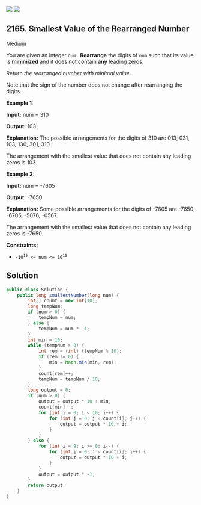 [![](https://img.shields.io/github/stars/javadev/LeetCode-in-Java?label=Stars&style=flat-square)](https://github.com/javadev/LeetCode-in-Java)
[![](https://img.shields.io/github/forks/javadev/LeetCode-in-Java?label=Fork%20me%20on%20GitHub%20&style=flat-square)](https://github.com/javadev/LeetCode-in-Java/fork)

## 2165\. Smallest Value of the Rearranged Number

Medium

You are given an integer `num.` **Rearrange** the digits of `num` such that its value is **minimized** and it does not contain **any** leading zeros.

Return _the rearranged number with minimal value_.

Note that the sign of the number does not change after rearranging the digits.

**Example 1:**

**Input:** num = 310

**Output:** 103

**Explanation:** The possible arrangements for the digits of 310 are 013, 031, 103, 130, 301, 310. 

The arrangement with the smallest value that does not contain any leading zeros is 103. 

**Example 2:**

**Input:** num = -7605

**Output:** -7650

**Explanation:** Some possible arrangements for the digits of -7605 are -7650, -6705, -5076, -0567. 

The arrangement with the smallest value that does not contain any leading zeros is -7650. 

**Constraints:**

*   <code>-10<sup>15</sup> <= num <= 10<sup>15</sup></code>

## Solution

```java
public class Solution {
    public long smallestNumber(long num) {
        int[] count = new int[10];
        long tempNum;
        if (num > 0) {
            tempNum = num;
        } else {
            tempNum = num * -1;
        }
        int min = 10;
        while (tempNum > 0) {
            int rem = (int) (tempNum % 10);
            if (rem != 0) {
                min = Math.min(min, rem);
            }
            count[rem]++;
            tempNum = tempNum / 10;
        }
        long output = 0;
        if (num > 0) {
            output = output * 10 + min;
            count[min]--;
            for (int i = 0; i < 10; i++) {
                for (int j = 0; j < count[i]; j++) {
                    output = output * 10 + i;
                }
            }
        } else {
            for (int i = 9; i >= 0; i--) {
                for (int j = 0; j < count[i]; j++) {
                    output = output * 10 + i;
                }
            }
            output = output * -1;
        }
        return output;
    }
}
```